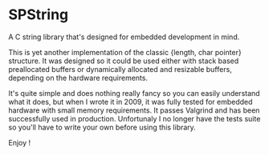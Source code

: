 # SPString
A C string library that's designed for embedded development in mind.

This is yet another implementation of the classic {length, char pointer} structure.
It was designed so it could be used either with stack based preallocated buffers or dynamically
allocated and resizable buffers, depending on the hardware requirements.

It's quite simple and does nothing really fancy so you can easily understand what it
does, but when I wrote it in 2009, it was fully tested for embedded hardware with small
memory requirements. It passes Valgrind and has been successfully used in production.
Unfortunaly I no longer have the tests suite so you'll have to write your own before 
using this library.

Enjoy !
